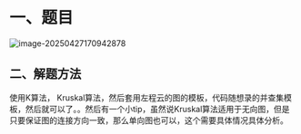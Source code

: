 # 一、题目

![image-20250427170942878](Image/image-20250427170942878.png)

## 二、解题方法

使用K算法， Kruskal算法，然后套用左程云的图的模板，代码随想录的并查集模板，然后就可以了。。然后有一个小tip，虽然说Kruskal算法适用于无向图，但是只要保证图的连接方向一致，那么单向图也可以，这个需要具体情况具体分析。
